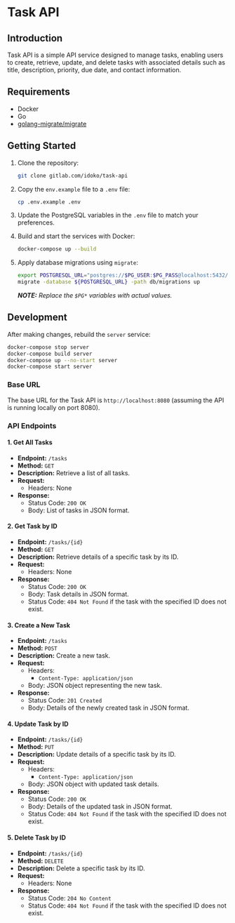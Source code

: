 # Task API

## Introduction
Task API is a simple API service designed to manage tasks, enabling users to create, retrieve, update, and delete tasks with associated details such as title, description, priority, due date, and contact information.

## Requirements
- Docker
- Go
- [golang-migrate/migrate](https://github.com/golang-migrate/migrate)

## Getting Started
1. Clone the repository:
    ```bash
    git clone gitlab.com/idoko/task-api
    ```

2. Copy the `env.example` file to a `.env` file:
    ```bash
    cp .env.example .env
    ```

3. Update the PostgreSQL variables in the `.env` file to match your preferences.

4. Build and start the services with Docker:
    ```bash
    docker-compose up --build
    ```

5. Apply database migrations using `migrate`:
    ```bash
    export POSTGRESQL_URL="postgres://$PG_USER:$PG_PASS@localhost:5432/$PG_DB?sslmode=disable"
    migrate -database ${POSTGRESQL_URL} -path db/migrations up
    ```
    _**NOTE:** Replace the `$PG*` variables with actual values._

## Development
After making changes, rebuild the `server` service:
```bash
docker-compose stop server
docker-compose build server
docker-compose up --no-start server
docker-compose start server
```

### Base URL

The base URL for the Task API is `http://localhost:8080` (assuming the API is running locally on port 8080).

### API Endpoints

#### 1. Get All Tasks

- **Endpoint:** `/tasks`
- **Method:** `GET`
- **Description:** Retrieve a list of all tasks.
- **Request:**
  - Headers: None
- **Response:**
  - Status Code: `200 OK`
  - Body: List of tasks in JSON format.

#### 2. Get Task by ID

- **Endpoint:** `/tasks/{id}`
- **Method:** `GET`
- **Description:** Retrieve details of a specific task by its ID.
- **Request:**
  - Headers: None
- **Response:**
  - Status Code: `200 OK`
  - Body: Task details in JSON format.
  - Status Code: `404 Not Found` if the task with the specified ID does not exist.

#### 3. Create a New Task

- **Endpoint:** `/tasks`
- **Method:** `POST`
- **Description:** Create a new task.
- **Request:**
  - Headers:
    - `Content-Type: application/json`
  - Body: JSON object representing the new task.
- **Response:**
  - Status Code: `201 Created`
  - Body: Details of the newly created task in JSON format.

#### 4. Update Task by ID

- **Endpoint:** `/tasks/{id}`
- **Method:** `PUT`
- **Description:** Update details of a specific task by its ID.
- **Request:**
  - Headers:
    - `Content-Type: application/json`
  - Body: JSON object with updated task details.
- **Response:**
  - Status Code: `200 OK`
  - Body: Details of the updated task in JSON format.
  - Status Code: `404 Not Found` if the task with the specified ID does not exist.

#### 5. Delete Task by ID

- **Endpoint:** `/tasks/{id}`
- **Method:** `DELETE`
- **Description:** Delete a specific task by its ID.
- **Request:**
  - Headers: None
- **Response:**
  - Status Code: `204 No Content`
  - Status Code: `404 Not Found` if the task with the specified ID does not exist.

